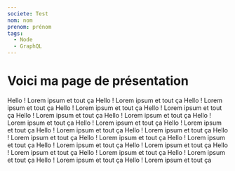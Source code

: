 ```yaml
---
societe: Test
nom: nom
prenom: prénom
tags:
  - Node
  - GraphQL
---
```


# Voici ma page de présentation

Hello ! Lorem ipsum et tout ça Hello ! Lorem ipsum et tout ça Hello ! Lorem ipsum et tout ça Hello ! Lorem ipsum et tout ça Hello ! Lorem ipsum et tout ça Hello ! Lorem ipsum et tout ça Hello ! Lorem ipsum et tout ça Hello ! Lorem ipsum et tout ça Hello ! Lorem ipsum et tout ça Hello ! Lorem ipsum et tout ça Hello ! Lorem ipsum et tout ça Hello ! Lorem ipsum et tout ça Hello ! Lorem ipsum et tout ça Hello ! Lorem ipsum et tout ça Hello ! Lorem ipsum et tout ça Hello ! Lorem ipsum et tout ça Hello ! Lorem ipsum et tout ça Hello ! Lorem ipsum et tout ça Hello ! Lorem ipsum et tout ça Hello ! Lorem ipsum et tout ça Hello ! Lorem ipsum et tout ça Hello ! Lorem ipsum et tout ça
